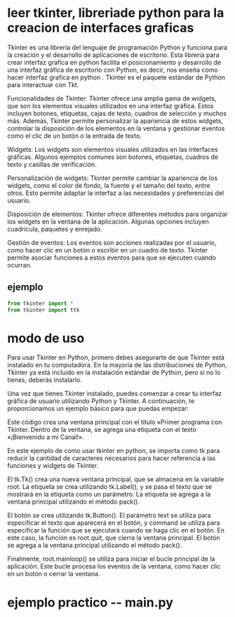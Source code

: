 # leer tkinter, libreriade python para la creacion de interfaces graficas
Tkinter es una librería del lenguaje de programación Python y funciona para la creación y el desarrollo de aplicaciones de escritorio. Esta libreria para crear interfaz grafica en python facilita el posicionamiento y desarrollo de una interfaz gráfica de escritorio con Python, es decir, nos enseña como hacer interfaz grafica en python . Tkinter es el paquete estándar de Python para interactuar con Tkt.

Funcionalidades de Tkinter: 
Tkinter ofrece una amplia gama de widgets, que son los elementos visuales utilizados en 
una interfaz gráfica. Estos incluyen botones, etiquetas, cajas de texto, cuadros de selección 
y muchos más. Además, Tkinter permite personalizar la apariencia de estos widgets, controlar
 la disposición de los elementos en la ventana y gestionar eventos como el clic de un botón o 
 la entrada de texto.

Widgets: 
Los widgets son elementos visuales utilizados en las interfaces gráficas. Algunos
 ejemplos comunes son botones, etiquetas, cuadros de texto y casillas de verificación.

Personalización de widgets: 
Tkinter permite cambiar la apariencia de los widgets, como el color de fondo, la fuente 
y el tamaño del texto, entre otros. Esto permite adaptar la interfaz a las necesidades y 
preferencias del usuario.

Disposición de elementos: Tkinter ofrece diferentes métodos para organizar los widgets en
la ventana de la aplicación. Algunas opciones incluyen cuadrícula, paquetes y enrejado.

Gestión de eventos: 
Los eventos son acciones realizadas por el usuario, como hacer clic en 
un botón o escribir en un cuadro de texto. Tkinter permite asociar funciones a estos eventos 
para que se ejecuten cuando ocurran.

## ejemplo
```python
from tkinter import *
from tkinter import ttk
```

# modo de uso

Para usar Tkinter en Python, primero debes asegurarte de que Tkinter está instalado en tu computadora. En la mayoría de las distribuciones de Python, Tkinter ya está incluido en la instalación estándar de Python, pero si no lo tienes, deberás instalarlo.

Una vez que tienes Tkinter instalado, puedes comenzar a crear tu interfaz gráfica de usuario utilizando Python y Tkinter. A continuación, te proporcionamos un ejemplo básico para que puedas empezar:

Este código crea una ventana principal con el título «Primer programa con Tkinter. Dentro de la ventana, se agrega una etiqueta con el texto «¡Bienvenido a mi Canal!».

En este ejemplo de como usar tkinter en python, se importa como tk para reducir la cantidad de caracteres necesarios para hacer referencia a las funciones y widgets de Tkinter.

El tk.Tk() crea una nueva ventana principal, que se almacena en la variable root. La etiqueta se crea utilizando tk.Label(), y se pasa el texto que se mostrará en la etiqueta como un parámetro. La etiqueta se agrega a la ventana principal utilizando el método pack().

El botón se crea utilizando tk.Button(). El parámetro text se utiliza para especificar el texto que aparecerá en el botón, y command se utiliza para especificar la función que se ejecutará cuando se haga clic en el botón. En este caso, la función es root.quit, que cierra la ventana principal. El botón se agrega a la ventana principal utilizando el método pack().

Finalmente, root.mainloop() se utiliza para iniciar el bucle principal de la aplicación. Este bucle procesa los eventos de la ventana, como hacer clic en un botón o cerrar la ventana.



# ejemplo practico -- main.py
